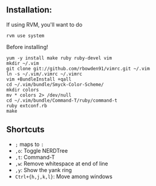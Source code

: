 ## Installation:

If using RVM, you'll want to do
    
    rvm use system

Before installing!

    yum -y install make ruby ruby-devel vim
    mkdir ~/.vim
    git clone git://github.com/rbowden91/vimrc.git ~/.vim
    ln -s ~/.vim/.vimrc ~/.vimrc
    vim +BundleInstall +qall
    cd ~/.vim/bundle/Smyck-Color-Scheme/
    mkdir colors
    mv * colors 2> /dev/null
    cd ~/.vim/bundle/Command-T/ruby/command-t
    ruby extconf.rb
    make 

## Shortcuts

* `;` maps to `:`
* `,o`: Toggle NERDTree
* `,t`: Command-T
* `,w`: Remove whitespace at end of line
* `,y`: Show the yank ring
* `Ctrl+{h,j,k,l}`: Move among windows
